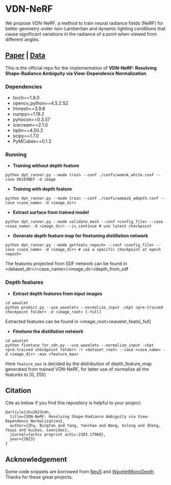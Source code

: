 # VDN-NeRF
We propose VDN-NeRF, a method to train neural radiance fields (NeRF) for better geometry under non-Lambertian and dynamic lighting conditions that cause significant variations in the radiance of a point when viewed from different angles.

## [Paper](https://arxiv.org/abs/2303.17968) | [Data](https://drive.google.com/drive/folders/1lw68_ne1ThujwB8uFJ79TA1iAytc3JuZ?usp=sharing)
This is the official repo for the implementation of **VDN-NeRF: Resolving Shape-Radiance Ambiguity via View-Dependence Normalization**.


### Dependencies
  - torch==1.8.0
  - opencv_python==4.5.2.52
  - trimesh==3.9.8 
  - numpy==1.19.2
  - pyhocon==0.3.57
  - icecream==2.1.0
  - tqdm==4.50.2
  - scipy==1.7.0
  - PyMCubes==0.1.2


### Running

- **Training without depth feature**

```shell
python dpt_runner.py --mode train --conf ./confs/womsk_white.conf --case D6193NEF -d image
```

- **Training with depth feature**

```shell
python dpt_runner.py --mode train --conf ./confs/womask_wdepth.conf --case <case_name> -d <image_dir>
```

- **Extract surface from trained model** 

```shell
python dpt_runner.py --mode validate_mesh --conf <config_file> --case <case_name> -d <image_dir> --is_continue # use latest checkpoint
```

- **Generate depth feature map for finetuning distillation network** 

```shell
python dpt_runner.py --mode getfeats_<epoch> --conf <config_file> --case <case_name> -d <image_dir> # use a specific checkpoint at epoch <epoch>
```

The features projected from SDF network can be found in <dataset_dir>/<case_name>/<image_dir>/depth_from_sdf


### Depth features
- **Extract depth features from input images** 

``` shell
cd wavelet
python predict.py --use_wavelets --normalize_input -ckpt <pre-trained checkpoint folder> -d <image_root> [-full]
```

Extracted features can be found in <image_root>/wavelet_feats[_full]


- **Finetune the distillation network** 

``` shell
cd wavelet
python finetune_for_vdn.py --use_wavelets --normalize_input -ckpt <pre-trained checkpoint folder> -r <dataset_root> --case <case_name> -d <image_dir> -max <feature_max>
```

Here `feature_max` is decided by the distribution of depth_feature_map generated from trained VDN-NeRF, for latter use of normalize all the features to [0, 255]


## Citation

Cite as below if you find this repository is helpful to your project:

```
@article{zhu2023vdn,
  title={VDN-NeRF: Resolving Shape-Radiance Ambiguity via View-Dependence Normalization},
  author={Zhu, Bingfan and Yang, Yanchao and Wang, Xulong and Zheng, Youyi and Guibas, Leonidas},
  journal={arXiv preprint arXiv:2303.17968},
  year={2023}
}
```

## Acknowledgement

Some code snippets are borrowed from [NeuS](https://github.com/Totoro97/NeuS) and [WaveletMonoDepth](https://github.com/nianticlabs/wavelet-monodepth). Thanks for these great projects.
